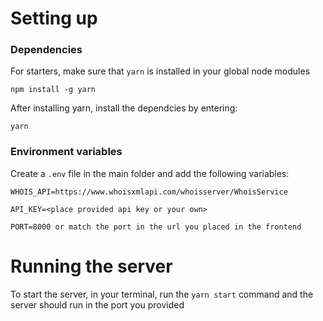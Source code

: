 # Setting up

### Dependencies

For starters, make sure that `yarn` is installed in your global node modules

`npm install -g yarn`

After installing yarn, install the dependcies by entering:

`yarn`

### Environment variables

Create a `.env` file in the main folder and add the following variables:

`WHOIS_API=https://www.whoisxmlapi.com/whoisserver/WhoisService`

`API_KEY=<place provided api key or your own>`

`PORT=8000 or match the port in the url you placed in the frontend`

# Running the server

To start the server, in your terminal, run the `yarn start` command and the server should run in the port you provided
